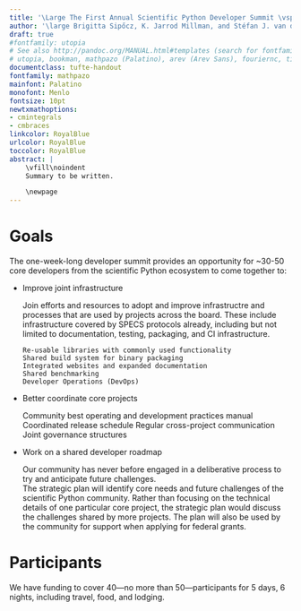 ```yaml
---
title: '\Large The First Annual Scientific Python Developer Summit \vspace{2cm}'
author: '\large Brigitta Sipőcz, K. Jarrod Millman, and Stéfan J. van der Walt \newline Scientific Python \vspace{0.5cm}'
draft: true
#fontfamily: utopia
# See also http://pandoc.org/MANUAL.html#templates (search for fontfamily)
# utopia, bookman, mathpazo (Palatino), arev (Arev Sans), fouriernc, times, libertine, lmodern
documentclass: tufte-handout
fontfamily: mathpazo
mainfont: Palatino
monofont: Menlo
fontsize: 10pt
newtxmathoptions:
- cmintegrals
- cmbraces
linkcolor: RoyalBlue
urlcolor: RoyalBlue
toccolor: RoyalBlue
abstract: |
    \vfill\noindent
    Summary to be written.

    \newpage
---
```


# Goals

The one-week-long developer summit provides an opportunity for ~30-50 core
developers from the scientific Python ecosystem to come together to:

- Improve joint infrastructure

  Join efforts and resources to adopt and improve infrastructre and
  processes that are used by projects across the board. These include
  infrastructure covered by SPECS protocols already, including but not
  limited to documentation, testing, packaging, and CI infrastructure.

  ```
  Re-usable libraries with commonly used functionality
  Shared build system for binary packaging
  Integrated websites and expanded documentation
  Shared benchmarking
  Developer Operations (DevOps)
  ```

- Better coordinate core projects

  Community best operating and development practices manual
  Coordinated release schedule
  Regular cross-project communication
  Joint governance structures

- Work on a shared developer roadmap

  Our community has never before engaged in a deliberative process to try and anticipate future challenges.  
  The strategic plan will identify core needs and future challenges of
  the scientific Python community. Rather than focusing on the technical details of one particular core project, the strategic plan would discuss the challenges shared by more projects. The plan will also be used by the community
  for support when applying for federal grants.

# Participants

We have funding to cover 40—no more than 50—participants for 5 days,
6 nights, including travel, food, and lodging.
